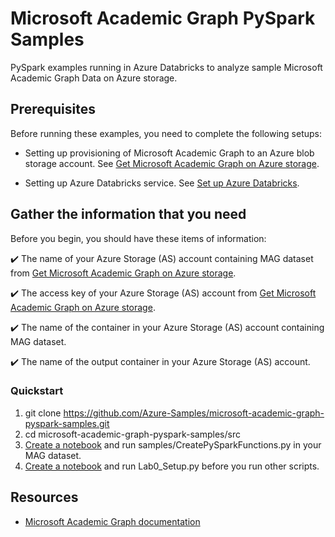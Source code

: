# Microsoft Academic Graph PySpark Samples

PySpark examples running in Azure Databricks to analyze sample Microsoft Academic Graph Data on Azure storage.

## Prerequisites

Before running these examples, you need to complete the following setups:

* Setting up provisioning of Microsoft Academic Graph to an Azure blob storage account. See [Get Microsoft Academic Graph on Azure storage](https://docs.microsoft.com/academic-services/graph/get-started-setup-provisioning).

* Setting up Azure Databricks service. See [Set up Azure Databricks](https://docs.microsoft.com/academic-services/graph/get-started-setup-databricks).

## Gather the information that you need

   Before you begin, you should have these items of information:

   :heavy_check_mark:  The name of your Azure Storage (AS) account containing MAG dataset from [Get Microsoft Academic Graph on Azure storage](https://docs.microsoft.com/academic-services/graph/get-started-setup-provisioning.md#note-azure-storage-account-name-and-primary-key).

   :heavy_check_mark:  The access key of your Azure Storage (AS) account from [Get Microsoft Academic Graph on Azure storage](https://docs.microsoft.com/academic-services/graph/get-started-setup-provisioning.md#note-azure-storage-account-name-and-primary-key).
   
   :heavy_check_mark:  The name of the container in your Azure Storage (AS) account containing MAG dataset.
   
   :heavy_check_mark:  The name of the output container in your Azure Storage (AS) account.

### Quickstart

1. git clone https://github.com/Azure-Samples/microsoft-academic-graph-pyspark-samples.git
1. cd microsoft-academic-graph-pyspark-samples/src
1. [Create a notebook](https://docs.azuredatabricks.net/user-guide/notebooks/notebook-manage.html#create-a-notebook) and run samples/CreatePySparkFunctions.py in your MAG dataset.
1. [Create a notebook](https://docs.azuredatabricks.net/user-guide/notebooks/notebook-manage.html#create-a-notebook) and run Lab0_Setup.py before you run other scripts.

## Resources

- [Microsoft Academic Graph documentation](https://docs.microsoft.com/en-us/academic-services/graph/)
